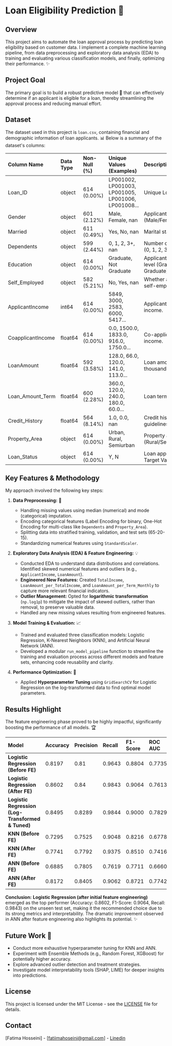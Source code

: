# Loan Eligibility Prediction 🏦

## Overview
This project aims to automate the loan approval process by predicting loan eligibility based on customer data. I implement a complete machine learning pipeline, from data preprocessing and exploratory data analysis (EDA) to training and evaluating various classification models, and finally, optimizing their performance. ✨

## Project Goal
The primary goal is to build a robust predictive model 🤖 that can effectively determine if an applicant is eligible for a loan, thereby streamlining the approval process and reducing manual effort.

## Dataset
The dataset used in this project is `loan.csv`, containing financial and demographic information of loan applicants. 📊
Below is a summary of the dataset's columns:

| Column Name | Data Type | Non-Null (%) | Unique Values (Examples) | Description |
|:------------|:----------|:-------------|:-------------------------|:------------|
| Loan_ID | object | 614 (0.00%) | LP001002, LP001003, LP001005, LP001006, LP001008... | Unique Loan ID. |
| Gender | object | 601 (2.12%) | Male, Female, nan | Applicant's gender (Male/Female). |
| Married | object | 611 (0.49%) | Yes, No, nan | Marital status (Yes/No). |
| Dependents | object | 599 (2.44%) | 0, 1, 2, 3+, nan | Number of dependents (0, 1, 2, 3+). |
| Education | object | 614 (0.00%) | Graduate, Not Graduate | Applicant's education level (Graduate/Not Graduate). |
| Self_Employed | object | 582 (5.21%) | No, Yes, nan | Whether applicant is self-employed (Yes/No). |
| ApplicantIncome | int64 | 614 (0.00%) | 5849, 3000, 2583, 6000, 5417... | Applicant's monthly income. |
| CoapplicantIncome | float64 | 614 (0.00%) | 0.0, 1500.0, 1833.0, 916.0, 1750.0... | Co-applicant's monthly income. |
| LoanAmount | float64 | 592 (3.58%) | 128.0, 66.0, 120.0, 141.0, 113.0... | Loan amount in thousands. |
| Loan_Amount_Term | float64 | 600 (2.28%) | 360.0, 120.0, 240.0, 180.0, 60.0... | Loan term in months. |
| Credit_History | float64 | 564 (8.14%) | 1.0, 0.0, nan | Credit history meets guidelines (1.0/0.0). |
| Property_Area | object | 614 (0.00%) | Urban, Rural, Semiurban | Property area (Rural/Semiurban/Urban). |
| Loan_Status | object | 614 (0.00%) | Y, N | Loan approved (Y/N) - Target Variable. |

## Key Features & Methodology

My approach involved the following key steps:

1.  **Data Preprocessing:** 🧹
    * Handling missing values using median (numerical) and mode (categorical) imputation.
    * Encoding categorical features (Label Encoding for binary, One-Hot Encoding for multi-class like `Dependents` and `Property_Area`).
    * Splitting data into stratified training, validation, and test sets (65-20-15).
    * Standardizing numerical features using `StandardScaler`.

2.  **Exploratory Data Analysis (EDA) & Feature Engineering:** 💡
    * Conducted EDA to understand data distributions and correlations. Identified skewed numerical features and outliers (e.g., `ApplicantIncome`, `LoanAmount`).
    * **Engineered New Features:** Created `TotalIncome`, `LoanAmount_per_TotalIncome`, and `LoanAmount_per_Term_Monthly` to capture more relevant financial indicators.
    * **Outlier Management:** Opted for **logarithmic transformation** (`np.log1p`) to mitigate the impact of skewed outliers, rather than removal, to preserve valuable data.
    * Handled any new missing values resulting from engineered features.

3.  **Model Training & Evaluation:** 📈
    * Trained and evaluated three classification models: Logistic Regression, K-Nearest Neighbors (KNN), and Artificial Neural Network (ANN).
    * Developed a modular `run_model_pipeline` function to streamline the training and evaluation process across different models and feature sets, enhancing code reusability and clarity.

4.  **Performance Optimization:** 🚀
    * Applied **Hyperparameter Tuning** using `GridSearchCV` for Logistic Regression on the log-transformed data to find optimal model parameters.

## Results Highlight

The feature engineering phase proved to be highly impactful, significantly boosting the performance of all models. 🏆

| Model | Accuracy | Precision | Recall | F1-Score | ROC AUC |
| :-------------------------------- | :------- | :-------- | :----- | :------- | :------ |
| **Logistic Regression (Before FE)** | 0.8197 | 0.81 | 0.9643 | 0.8804 | 0.7735 |
| **Logistic Regression (After FE)** | 0.8602 | 0.84 | 0.9843 | 0.9064 | 0.7613 |
| **Logistic Regression (Log-Transformed & Tuned)** | 0.8495 | 0.8289 | 0.9844 | 0.9000 | 0.7829 |
| **KNN (Before FE)** | 0.7295 | 0.7525 | 0.9048 | 0.8216 | 0.6778 |
| **KNN (After FE)** | 0.7741 | 0.7792 | 0.9375 | 0.8510 | 0.7416 |
| **ANN (Before FE)** | 0.6885 | 0.7805 | 0.7619 | 0.7711 | 0.6660 |
| **ANN (After FE)** | 0.8172 | 0.8405 | 0.9062 | 0.8721 | 0.7742 |

**Conclusion:**
**Logistic Regression (after initial feature engineering)** emerged as the top performer (Accuracy: 0.8602, F1-Score: 0.9064, Recall: 0.9843) on the unseen test set, making it the recommended choice due to its strong metrics and interpretability. The dramatic improvement observed in ANN after feature engineering also highlights its potential. ✨

## Future Work 🚀

* Conduct more exhaustive hyperparameter tuning for KNN and ANN.
* Experiment with Ensemble Methods (e.g., Random Forest, XGBoost) for potentially higher accuracy.
* Explore advanced outlier detection and treatment strategies.
* Investigate model interpretability tools (SHAP, LIME) for deeper insights into predictions.

## License

This project is licensed under the MIT License - see the [LICENSE](LICENSE) file for details.

## Contact

[Fatima Hosseini] - [fatiimahoseini@gmail.com] - [Linedin](https://www.linkedin.com/in/fatiimahoseini)
